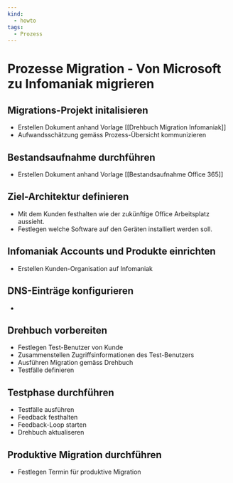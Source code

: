 ```yaml
---
kind:
  - howto
tags:
  - Prozess
---
```

# Prozesse Migration - Von Microsoft zu Infomaniak migrieren

## Migrations-Projekt initalisieren

* Erstellen Dokument anhand Vorlage [[Drehbuch Migration Infomaniak]]
* Aufwandsschätzung gemäss Prozess-Übersicht kommunizieren

## Bestandsaufnahme durchführen

* Erstellen Dokument anhand Vorlage [[Bestandsaufnahme Office 365]]

## Ziel-Architektur definieren

* Mit dem Kunden festhalten wie der zukünftige Office Arbeitsplatz aussieht.
* Festlegen welche Software auf den Geräten installiert werden soll.

## Infomaniak Accounts und Produkte einrichten

* Erstellen Kunden-Organisation auf Infomaniak

## DNS-Einträge konfigurieren

* 

## Drehbuch vorbereiten

* Festlegen Test-Benutzer von Kunde
* Zusammenstellen Zugriffsinformationen des Test-Benutzers
* Ausführen Migration gemäss Drehbuch
* Testfälle definieren

## Testphase durchführen

* Testfälle ausführen
* Feedback festhalten
* Feedback-Loop starten
* Drehbuch aktualiseren

## Produktive Migration durchführen

* Festlegen Termin für produktive Migration